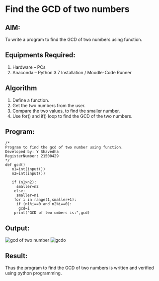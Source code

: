 # Find the GCD of two numbers

## AIM:
To write a program to find the GCD of two numbers using function.

## Equipments Required:
1. Hardware – PCs
2. Anaconda – Python 3.7 Installation / Moodle-Code Runner

## Algorithm
1. Define a function.
2. Get the two numbers from the user.
3. Compare the two values, to find the smaller number.
4. Use for() and if() loop to find the GCD of the two numbers.

## Program:
```
/*
Program to find the gcd of two number using function.
Developed by: Y Shavedha
RegisterNumber: 21500429
*/
def gcd()
   n1=int(input())
   n2=int(input())

   if (n1>n2):
     smaller=n2
    else:
     smaller=n1
    for i in range(1,smaller+1):
     if (n1%i==0 and n2%i==0):
      gcd=i
    print("GCD of two umbers is:",gcd)
```

## Output:
![gcd of two number](gcd.png)
![gcdo](https://user-images.githubusercontent.com/93427376/145686151-ddd779b1-2699-496a-bca1-a1fb8d1af5c4.jpeg)



## Result:
Thus the program to find the GCD of two numbers is written and verified using python programming.
